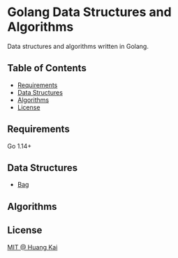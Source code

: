 # Golang Data Structures and Algorithms

Data structures and algorithms written in Golang.

## Table of Contents

- [Requirements](#requirements)
- [Data Structures](#data-structures)
- [Algorithms](#algorithms)
- [License](#license)

## Requirements

Go 1.14+

## Data Structures
- [Bag](data_strutures/bag)
    
## Algorithms

## License

[MIT @ Huang Kai](./LICENSE)
